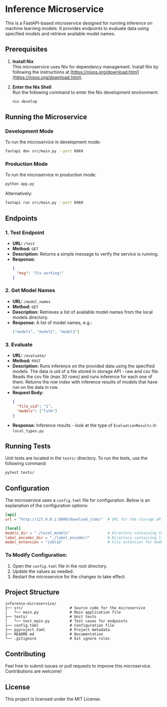# Inference Microservice

This is a FastAPI-based microservice designed for running inference on machine learning models. It provides endpoints to evaluate data using specified models and retrieve available model names.


## Prerequisites

1. **Install Nix**  
   This microservice uses Nix for dependency management. Install Nix by following the instructions at [https://nixos.org/download.html](https://nixos.org/download.html).

2. **Enter the Nix Shell**  
   Run the following command to enter the Nix development environment:
   ```bash
   nix develop
   ```

## Running the Microservice

### Development Mode
To run the microservice in development mode:
```bash
fastapi dev src/main.py --port 6969
```

### Production Mode
To run the microservice in production mode:
```bash
python app.py
```
Alternatively:
```bash
fastapi run src/main.py --port 6969
```

## Endpoints

### 1. **Test Endpoint**
   - **URL:** `/test`
   - **Method:** `GET`
   - **Description:** Returns a simple message to verify the service is running.
   - **Response:**
     ```json
     {
       "msg": "Its working!"
     }
     ```

### 2. **Get Model Names**
   - **URL:** `/model_names`
   - **Method:** `GET`
   - **Description:** Retrieves a list of available model names from the local models directory.
   - **Response:** A list of model names, e.g.:
     ```json
     ["model1", "model2", "model3"]
     ```

### 3. **Evaluate**
   - **URL:** `/evaluate/`
   - **Method:** `POST`
   - **Description:** Runs inference on the provided data using the specified models. 
   The data is uid of a file stored in storage API - raw and csv file. Reads the csv file (max 30 rows) and runs inference for each one of them. Returns the row index with inference results of models that have run on the data in row.
   - **Request Body:**
     ```json
     {
       "file_uid": "1",
       "models": ["lstm"]
     }
     ```
   - **Response:** Inference results - look at the type of `EvaluationResults` in `local_types.py`

## Running Tests

Unit tests are located in the `tests/` directory. To run the tests, use the following command:
```bash
pytest tests/
```

## Configuration

The microservice uses a `config.toml` file for configuration. Below is an explanation of the configuration options:

```toml
[api]
url = "http://127.0.0.1:8000/download_item/"  # URL for the storage API to fetch files

[local]
models_dir = "./local_models"                 # Directory containing the models
label_encoder_dir = "./label_encoder/"        # Directory containing label encoders
model_extension = "joblib"                    # File extension for model files
```

### To Modify Configuration:
1. Open the `config.toml` file in the root directory.
2. Update the values as needed.
3. Restart the microservice for the changes to take effect.

## Project Structure

```
inference-microservice/
├── src/                     # Source code for the microservice
│   └── main.py              # Main application file
├── tests/                   # Unit tests
│   └── test_main.py         # Test cases for endpoints
├── config.toml              # Configuration file
├── pyproject.toml           # Project metadata
├── README.md                # Documentation
└── .gitignore               # Git ignore rules
```

## Contributing

Feel free to submit issues or pull requests to improve this microservice. Contributions are welcome!


## License

This project is licensed under the MIT License.
